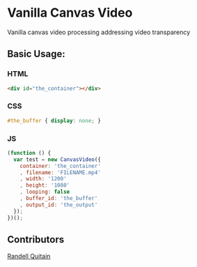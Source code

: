 Vanilla Canvas Video
========

Vanilla canvas video processing addressing video transparency

## Basic Usage:

### HTML

```html
<div id="the_container"></div>
```

### CSS

```css
#the_buffer { display: none; }
```

### JS
```javascript
(function () {
  var test = new CanvasVideo({
    container: 'the_container'
    , filename: 'FILENAME.mp4'
    , width: '1200'
    , height: '1080'
    , looping: false
    , buffer_id: 'the_buffer'
	, output_id: 'the_output'
  });
})();
```

## Contributors

[Randell Quitain](//github.com/mugetsu)